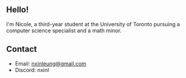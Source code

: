 ## Hello!

I'm Nicole, a third-year student at the University of Toronto pursuing a computer science specialist and a math minor. 

## Contact 
- Email: nxinleung@gmail.com
- Discord: nxinl

<!--
**Mapsee/Mapsee** is a ✨ _special_ ✨ repository because its `README.md` (this file) appears on your GitHub profile.

Here are some ideas to get you started:

- 🔭 I’m currently working on ...
- 🌱 I’m currently learning ...
- 👯 I’m looking to collaborate on ...
- 🤔 I’m looking for help with ...
- 💬 Ask me about ...
- 📫 How to reach me: ...
- 😄 Pronouns: ...
- ⚡ Fun fact: ...
-->
